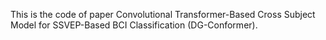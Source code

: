 This is the code of paper Convolutional Transformer-Based Cross Subject Model for SSVEP-Based BCI Classification (DG-Conformer).
